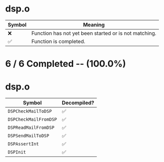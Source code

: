 # dsp.o
| Symbol | Meaning 
| ------------- | ------------- 
| :x: | Function has not yet been started or is not matching. 
| :white_check_mark: | Function is completed. 


# 6 / 6 Completed -- (100.0%)
# dsp.o
| Symbol | Decompiled? |
| ------------- | ------------- |
| `DSPCheckMailToDSP` | :white_check_mark: |
| `DSPCheckMailFromDSP` | :white_check_mark: |
| `DSPReadMailFromDSP` | :white_check_mark: |
| `DSPSendMailToDSP` | :white_check_mark: |
| `DSPAssertInt` | :white_check_mark: |
| `DSPInit` | :white_check_mark: |
